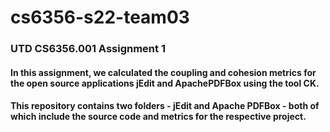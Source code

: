 # cs6356-s22-team03
### UTD CS6356.001 Assignment 1
#### In this assignment, we calculated the coupling and cohesion metrics for the open source applications jEdit and ApachePDFBox using the tool CK.
#### This repository contains two folders - jEdit and Apache PDFBox - both of which include the source code and metrics for the respective project.
